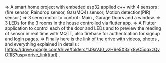 => A smart home project with embeded esp32 applied c++ with 4 sensors : (fire sensor, Raindrop sensor, Gas(MQ4) sensor, Motion detection(PIR) sensor.)
=> 3 servo motor to control : Main , Garage Doors and a window.
=> 3 LEDs for the 3 rooms in the house controlled via flutter app.
=> A Flutter application to control each of the door and LEDs and to preview the reading of sensor in real time with MQTT, also firebase for authentcation for signup and login pages.
=> Finally here is the link of the drive with videos, photos , and everything explained in details : [https://drive.google.com/drive/folders/1J9aVJ0_vzH6e5X3xjx8yC5oqxzQvORlS?usp=drive_link](url) .

